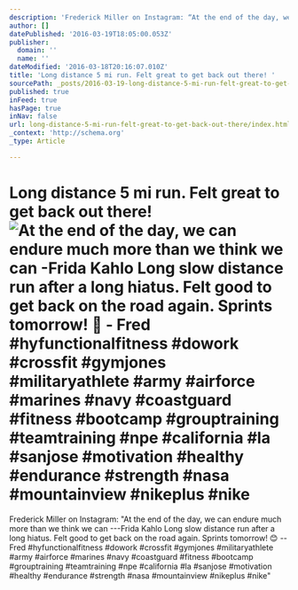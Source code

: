 ```yaml
---
description: 'Frederick Miller on Instagram: “At the end of the day, we can endure much more than we think we can —Frida Kahlo Long slow distance run after a long hiatus. Fel'
author: []
datePublished: '2016-03-19T18:05:00.053Z'
publisher:
  domain: ''
  name: ''
dateModified: '2016-03-18T20:16:07.010Z'
title: 'Long distance 5 mi run. Felt great to get back out there! '
sourcePath: _posts/2016-03-19-long-distance-5-mi-run-felt-great-to-get-back-out-there.md
published: true
inFeed: true
hasPage: true
inNav: false
url: long-distance-5-mi-run-felt-great-to-get-back-out-there/index.html
_context: 'http://schema.org'
_type: Article

---
```

# Long distance 5 mi run. Felt great to get back out there! ![At the end of the day, we can endure much more than we think we can -Frida Kahlo Long slow distance run after a long hiatus. Felt good to get back on the road again. Sprints tomorrow!  - Fred #hyfunctionalfitness #dowork #crossfit #gymjones #militaryathlete #army #airforce #marines #navy #coastguard #fitness #bootcamp #grouptraining #teamtraining #npe #california #la #sanjose #motivation #healthy #endurance #strength #nasa #mountainview #nikeplus #nike](https://scontent.cdninstagram.com/t51.2885-15/e35/1527653_992616850808713_323631958_n.jpg?ig_cache_key=MTIwNjgxOTkwMDMxNzUyMzA0Nw%3D%3D.2)

Frederick Miller on Instagram: "At the end of the day, we can endure much more than we think we can ---Frida Kahlo Long slow distance run after a long hiatus. Felt good to get back on the road again. Sprints tomorrow! 😊 -- Fred \#hyfunctionalfitness \#dowork \#crossfit \#gymjones \#militaryathlete \#army \#airforce \#marines \#navy \#coastguard \#fitness \#bootcamp \#grouptraining \#teamtraining \#npe \#california \#la \#sanjose \#motivation \#healthy \#endurance \#strength \#nasa \#mountainview \#nikeplus \#nike"